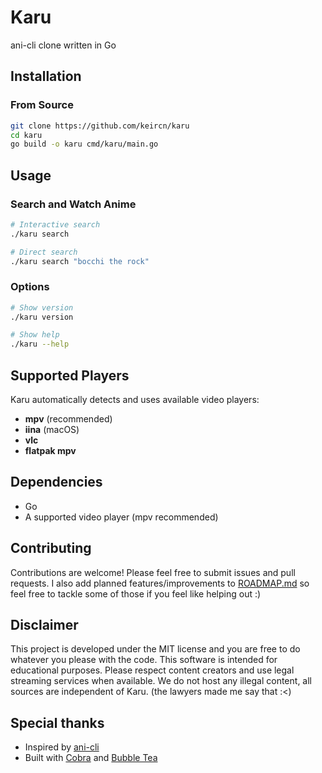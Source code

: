 # Karu

ani-cli clone written in Go

## Installation

### From Source

```bash
git clone https://github.com/keircn/karu
cd karu
go build -o karu cmd/karu/main.go
```

## Usage

### Search and Watch Anime

```bash
# Interactive search
./karu search

# Direct search
./karu search "bocchi the rock"
```

### Options

```bash
# Show version
./karu version

# Show help
./karu --help
```

## Supported Players

Karu automatically detects and uses available video players:

- **mpv** (recommended)
- **iina** (macOS)
- **vlc**
- **flatpak mpv**

## Dependencies

- Go
- A supported video player (mpv recommended)

## Contributing

Contributions are welcome! Please feel free to submit issues and pull requests. I also add planned features/improvements to [ROADMAP.md](./ROADMAP.md) so feel free to tackle some of those if you feel like helping out :)

## Disclaimer

This project is developed under the MIT license and you are free to do whatever you please with the code. This software is intended for educational purposes. Please respect content creators and use legal streaming services when available. We do not host any illegal content, all sources are independent of Karu. (the lawyers made me say that :<)

## Special thanks

- Inspired by [ani-cli](https://github.com/pystardust/ani-cli)
- Built with [Cobra](https://github.com/spf13/cobra) and [Bubble Tea](https://github.com/charmbracelet/bubbletea)
